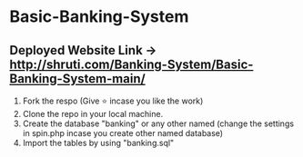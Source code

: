 # Basic-Banking-System

## Deployed Website Link -> http://shruti.com/Banking-System/Basic-Banking-System-main/
  
1. Fork the respo (Give ⭐ incase you like the work)
2. Clone the repo in your local machine.
3. Create the database "banking" or any other named (change the settings in spin.php incase you create other named database)
4. Import the tables by using "banking.sql"
